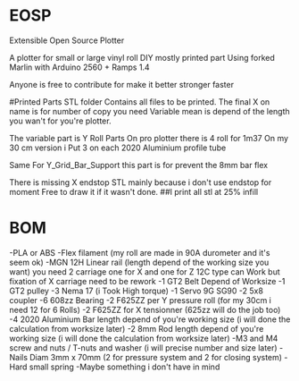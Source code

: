 # EOSP

Extensible Open Source Plotter

A plotter for small or large vinyl roll DIY mostly printed part
Using forked Marlin with Arduino 2560 + Ramps 1.4

Anyone is free to contribute for make it better stronger faster

#Printed Parts
STL folder Contains all files to be printed.
The final X on name is for number of copy you need
Variable mean is depend of the length you wan't for you're plotter.

The variable part is Y Roll Parts
	On pro plotter there is 4 roll for 1m37
	On my 30 cm version i Put 3 on each 2020 Aluminium profile tube

Same For Y_Grid_Bar_Support this part is for prevent the 8mm bar flex

There is missing X endstop STL mainly because i don't use endstop for moment
Free to draw it if it wasn't done.
##I print all stl at 25% infill

# BOM

-PLA or ABS 
-Flex filament (my roll are made in 90A durometer and it's seem ok)
-MGN 12H Linear rail (length depend of the working size you want) you need 2 carriage one for X and one for Z 12C type can Work but fixation of X carriage need to be rework
-1 GT2 Belt Depend of Worksize 
-1 GT2 pulley
-3 Nema 17 (i Took High torque)
-1 Servo 9G SG90 
-2 5x8 coupler
-6 608zz Bearing
-2 F625ZZ per Y pressure roll (for my 30cm i need 12 for 6 Rolls)
-2 F625ZZ for X tensionner (625zz will do the job too)
-4 2020 Aluminium Bar length depend of you're working size (i will done the calculation from worksize later)
-2 8mm Rod length depend of you're working size (i will done the calculation from worksize later)
-M3 and M4 screw and nuts / T-nuts and washer (i will precise number and size later)
-Nails Diam 3mm x 70mm (2 for pressure system and 2 for closing system)
-Hard small spring
-Maybe something i don't have in mind
